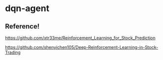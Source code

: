# dqn-agent


## Reference!

https://github.com/xtr33me/Reinforcement_Learning_for_Stock_Prediction

https://github.com/shenyichen105/Deep-Reinforcement-Learning-in-Stock-Trading
